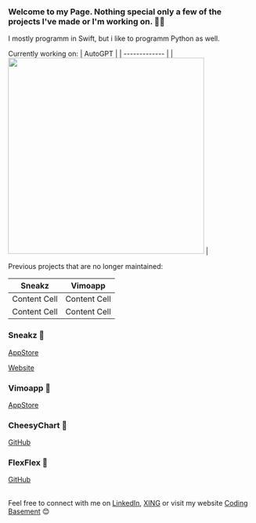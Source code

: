 ### Welcome to my Page. Nothing special only a few of the projects I've made or I'm working on. 👋🏽
I mostly programm in Swift, but i like to programm Python as well. 

Currently working on:
| AutoGPT  |
| ------------- | 
|  [<img src="https://user-images.githubusercontent.com/26815443/226721967-f8517924-0587-44e6-bfd8-002aa04d1b62.png" width="400">]([https://www.google.com/](https://github.com/adri567/autogpt)) | 

Previous projects that are no longer maintained:

| Sneakz  | Vimoapp |
| ------------- | ------------- |
| Content Cell  | Content Cell  |
| Content Cell  | Content Cell  |

### Sneakz 👟

<a href="https://apps.apple.com/at/app/sneakz/id1532856139">AppStore</a>

<a href="https://www.sneakzapp.com">Website</a>

### Vimoapp 📸

<a href="https://apps.apple.com/at/app/vimoapp/id1509435146">AppStore</a>

### CheesyChart 🧀

<a href="https://github.com/adri567/CheesyChart">GitHub</a>

### FlexFlex 💠

<a href="https://github.com/adri567/FlexFlex">GitHub</a>

<br>
Feel free to connect with me on <a href="https://www.linkedin.com/in/adrian-suthold-8074a7151/">LinkedIn</a>, <a href="https://www.xing.com/profile/Adrian_Suthold">XING</a> or visit my website  <a href="https://codingbasement.de">Coding Basement</a> 😊






<!--
**adri567/adri567** is a ✨ _special_ ✨ repository because its `README.md` (this file) appears on your GitHub profile.

Here are some ideas to get you started:

- 🔭 I’m currently working on ...
- 🌱 I’m currently learning ...
- 👯 I’m looking to collaborate on ...
- 🤔 I’m looking for help with ...
- 💬 Ask me about ...
- 📫 How to reach me: ...
- 😄 Pronouns: ...
- ⚡ Fun fact: ...
-->
